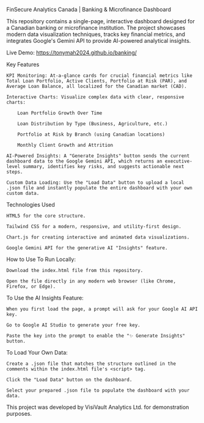 FinSecure Analytics Canada | Banking & Microfinance Dashboard

This repository contains a single-page, interactive dashboard designed for a Canadian banking or microfinance institution. The project showcases modern data visualization techniques, tracks key financial metrics, and integrates Google's Gemini API to provide AI-powered analytical insights.

Live Demo: https://tonymah2024.github.io/banking/

Key Features

    KPI Monitoring: At-a-glance cards for crucial financial metrics like Total Loan Portfolio, Active Clients, Portfolio at Risk (PAR), and Average Loan Balance, all localized for the Canadian market (CAD).

    Interactive Charts: Visualize complex data with clear, responsive charts:

        Loan Portfolio Growth Over Time

        Loan Distribution by Type (Business, Agriculture, etc.)

        Portfolio at Risk by Branch (using Canadian locations)

        Monthly Client Growth and Attrition

    AI-Powered Insights: A "Generate Insights" button sends the current dashboard data to the Google Gemini API, which returns an executive-level summary, identifies key risks, and suggests actionable next steps.

    Custom Data Loading: Use the "Load Data" button to upload a local .json file and instantly populate the entire dashboard with your own custom data.

Technologies Used

    HTML5 for the core structure.

    Tailwind CSS for a modern, responsive, and utility-first design.

    Chart.js for creating interactive and animated data visualizations.

    Google Gemini API for the generative AI "Insights" feature.

How to Use
To Run Locally:

    Download the index.html file from this repository.

    Open the file directly in any modern web browser (like Chrome, Firefox, or Edge).

To Use the AI Insights Feature:

    When you first load the page, a prompt will ask for your Google AI API key.

    Go to Google AI Studio to generate your free key.

    Paste the key into the prompt to enable the "✨ Generate Insights" button.

To Load Your Own Data:

    Create a .json file that matches the structure outlined in the comments within the index.html file's <script> tag.

    Click the "Load Data" button on the dashboard.

    Select your prepared .json file to populate the dashboard with your data.

This project was developed by VisiVault Analytics Ltd. for demonstration purposes.
